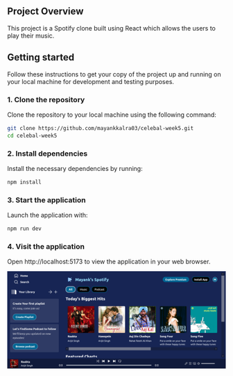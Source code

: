 ## Project Overview

This project is a Spotify clone built using React which allows the users to play their music.

## Getting started

Follow these instructions to get your copy of the project up and running on your local machine for development and testing purposes.

### 1. Clone the repository

Clone the repository to your local machine using the following command:

```sh
git clone https://github.com/mayankkalra03/celebal-week5.git
cd celebal-week5
```

### 2. Install dependencies

Install the necessary dependencies by running:

```sh
npm install
```

### 3. Start the application

Launch the application with:

```sh
npm run dev
```

### 4. Visit the application

Open http://localhost:5173 to view the application in your web browser.

![Mayank's Spotify](src/assets/screenshot.png "Mayank's Spotify")
